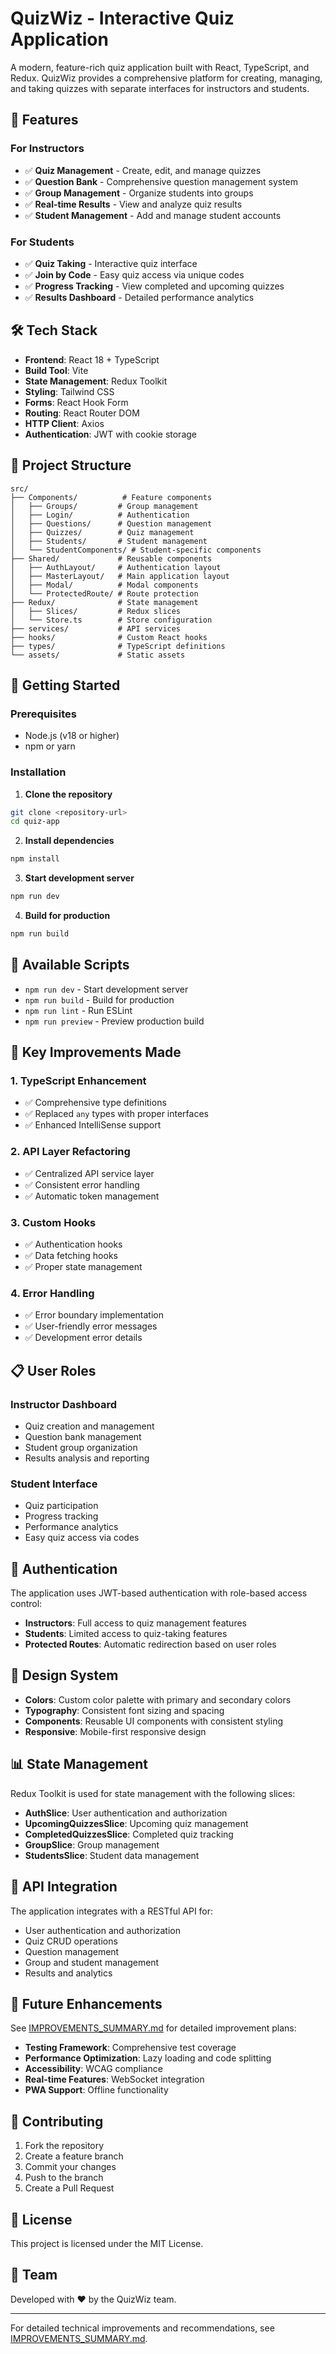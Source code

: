 # QuizWiz - Interactive Quiz Application

A modern, feature-rich quiz application built with React, TypeScript, and Redux. QuizWiz provides a comprehensive platform for creating, managing, and taking quizzes with separate interfaces for instructors and students.

## 🚀 **Features**

### **For Instructors**
- ✅ **Quiz Management** - Create, edit, and manage quizzes
- ✅ **Question Bank** - Comprehensive question management system
- ✅ **Group Management** - Organize students into groups
- ✅ **Real-time Results** - View and analyze quiz results
- ✅ **Student Management** - Add and manage student accounts

### **For Students**
- ✅ **Quiz Taking** - Interactive quiz interface
- ✅ **Join by Code** - Easy quiz access via unique codes
- ✅ **Progress Tracking** - View completed and upcoming quizzes
- ✅ **Results Dashboard** - Detailed performance analytics

## 🛠️ **Tech Stack**

- **Frontend**: React 18 + TypeScript
- **Build Tool**: Vite
- **State Management**: Redux Toolkit
- **Styling**: Tailwind CSS
- **Forms**: React Hook Form
- **Routing**: React Router DOM
- **HTTP Client**: Axios
- **Authentication**: JWT with cookie storage

## 📁 **Project Structure**

```
src/
├── Components/          # Feature components
│   ├── Groups/         # Group management
│   ├── Login/          # Authentication
│   ├── Questions/      # Question management
│   ├── Quizzes/        # Quiz management
│   ├── Students/       # Student management
│   └── StudentComponents/ # Student-specific components
├── Shared/             # Reusable components
│   ├── AuthLayout/     # Authentication layout
│   ├── MasterLayout/   # Main application layout
│   ├── Modal/          # Modal components
│   └── ProtectedRoute/ # Route protection
├── Redux/              # State management
│   ├── Slices/         # Redux slices
│   └── Store.ts        # Store configuration
├── services/           # API services
├── hooks/              # Custom React hooks
├── types/              # TypeScript definitions
└── assets/             # Static assets
```

## 🚀 **Getting Started**

### **Prerequisites**
- Node.js (v18 or higher)
- npm or yarn

### **Installation**

1. **Clone the repository**
```bash
git clone <repository-url>
cd quiz-app
```

2. **Install dependencies**
```bash
npm install
```

3. **Start development server**
```bash
npm run dev
```

4. **Build for production**
```bash
npm run build
```

## 🔧 **Available Scripts**

- `npm run dev` - Start development server
- `npm run build` - Build for production
- `npm run lint` - Run ESLint
- `npm run preview` - Preview production build

## 🎯 **Key Improvements Made**

### **1. TypeScript Enhancement**
- ✅ Comprehensive type definitions
- ✅ Replaced `any` types with proper interfaces
- ✅ Enhanced IntelliSense support

### **2. API Layer Refactoring**
- ✅ Centralized API service layer
- ✅ Consistent error handling
- ✅ Automatic token management

### **3. Custom Hooks**
- ✅ Authentication hooks
- ✅ Data fetching hooks
- ✅ Proper state management

### **4. Error Handling**
- ✅ Error boundary implementation
- ✅ User-friendly error messages
- ✅ Development error details

## 📋 **User Roles**

### **Instructor Dashboard**
- Quiz creation and management
- Question bank management
- Student group organization
- Results analysis and reporting

### **Student Interface**
- Quiz participation
- Progress tracking
- Performance analytics
- Easy quiz access via codes

## 🔐 **Authentication**

The application uses JWT-based authentication with role-based access control:

- **Instructors**: Full access to quiz management features
- **Students**: Limited access to quiz-taking features
- **Protected Routes**: Automatic redirection based on user roles

## 🎨 **Design System**

- **Colors**: Custom color palette with primary and secondary colors
- **Typography**: Consistent font sizing and spacing
- **Components**: Reusable UI components with consistent styling
- **Responsive**: Mobile-first responsive design

## 📊 **State Management**

Redux Toolkit is used for state management with the following slices:

- **AuthSlice**: User authentication and authorization
- **UpcomingQuizzesSlice**: Upcoming quiz management
- **CompletedQuizzesSlice**: Completed quiz tracking
- **GroupSlice**: Group management
- **StudentsSlice**: Student data management

## 🔄 **API Integration**

The application integrates with a RESTful API for:

- User authentication and authorization
- Quiz CRUD operations
- Question management
- Group and student management
- Results and analytics

## 🚀 **Future Enhancements**

See [IMPROVEMENTS_SUMMARY.md](./IMPROVEMENTS_SUMMARY.md) for detailed improvement plans:

- **Testing Framework**: Comprehensive test coverage
- **Performance Optimization**: Lazy loading and code splitting
- **Accessibility**: WCAG compliance
- **Real-time Features**: WebSocket integration
- **PWA Support**: Offline functionality

## 🤝 **Contributing**

1. Fork the repository
2. Create a feature branch
3. Commit your changes
4. Push to the branch
5. Create a Pull Request

## 📝 **License**

This project is licensed under the MIT License.

## 👥 **Team**

Developed with ❤️ by the QuizWiz team.

---

For detailed technical improvements and recommendations, see [IMPROVEMENTS_SUMMARY.md](./IMPROVEMENTS_SUMMARY.md).
